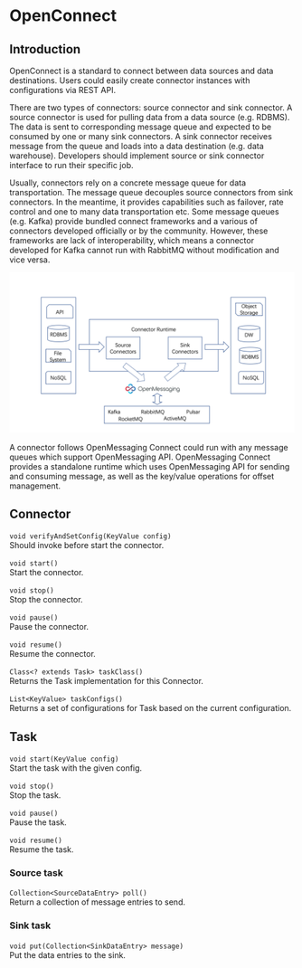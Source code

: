 # OpenConnect

## Introduction
OpenConnect is a standard to connect between data sources and data destinations. Users could easily create connector instances with configurations via REST API.

There are two types of connectors: source connector and sink connector. A source connector is used for pulling data from a data source (e.g. RDBMS).
The data is sent to corresponding message queue and expected to be consumed by one or many sink connectors.
A sink connector receives message from the queue and loads into a data destination (e.g. data warehouse).
Developers should implement source or sink connector interface to run their specific job.

Usually, connectors rely on a concrete message queue for data transportation. The message queue decouples source connectors from sink connectors.
In the meantime, it provides capabilities such as failover, rate control and one to many data transportation etc.
Some message queues (e.g. Kafka) provide bundled connect frameworks and a various of connectors developed officially or by the community.
However, these frameworks are lack of interoperability, which means a connector developed for Kafka cannot run with 
RabbitMQ without modification and vice versa.

![dataflow](flow.png "dataflow")

A connector follows OpenMessaging Connect could run with any message queues which support OpenMessaging API.
OpenMessaging Connect provides a standalone runtime which uses OpenMessaging API for sending and consuming message,
as well as the key/value operations for offset management.



## Connector

`void verifyAndSetConfig(KeyValue config)`
<br>Should invoke before start the connector.

`void start()`
<br>Start the connector.

`void stop()`
<br>Stop the connector.

`void pause()`
<br>Pause the connector.

`void resume()`
<br>Resume the connector.

`Class<? extends Task> taskClass()`
<br>Returns the Task implementation for this Connector.

`List<KeyValue> taskConfigs()`
<br>Returns a set of configurations for Task based on the current configuration.

## Task

`void start(KeyValue config)`
<br>Start the task with the given config.

`void stop()`
<br>Stop the task.

`void pause()`
<br>Pause the task.

`void resume()`
<br>Resume the task.

### Source task

`Collection<SourceDataEntry> poll()`
<br>Return a collection of message entries to send.

### Sink task

`void put(Collection<SinkDataEntry> message)`
<br>Put the data entries to the sink.


